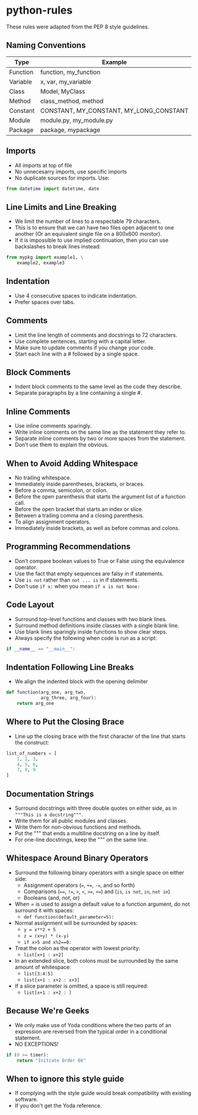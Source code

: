 # python-rules

These rules were adapted from the PEP 8 style guidelines.

## Naming Conventions
| Type | Example |
|---|---|
| Function | function, my_fun­ction                     |
| Variable | x, var, my_var­iable                       |
| Class    | Model, MyClass                             |
| Method   | class_­method, method                      |
| Constant | CONSTANT, MY_CON­STANT, MY_LON­G_C­ONSTANT |
| Module   | module.py, my_mod­ule.py                   |
| Package  | package, mypackage                         |

## Imports
- All imports at top of file
- No unnecesarry imports, use specific imports
- No duplicate sources for imports. Use:
```py
from datetime import datetime, date
```

## Line Limits and Line Breaking
- We limit the number of lines to a respectable 79 characters.
- This is to ensure that we can have two files open adjacent to one another (Or an equivalent single file on a 800x600 monitor).
- If it is impossible to use implied continuation, then you can use backslashes to break lines instead:
```py
from mypkg import example1, \
    example2, example3
```

## Indentation
- Use 4 consec­utive spaces to indicate indent­ation.
- Prefer spaces over tabs.

## Comments
- Limit the line length of comments and docstrings to 72 charac­ters.
- Use complete sentences, starting with a capital letter.
- Make sure to update comments if you change your code.
- Start each line with a # followed by a single space.

## Block Comments
- Indent block comments to the same level as the code they describe.
- Separate paragraphs by a line containing a single #.

## Inline Comments
- Use inline comments sparingly.
- Write inline comments on the same line as the statement they refer to.
- Separate inline comments by two or more spaces from the statement.
- Don’t use them to explain the obvious.

## When to Avoid Adding Whitespace
- No trailing whitespace.
- Immedi­ately inside parent­heses, brackets, or braces.
- Before a comma, semicolon, or colon.
- Before the open parent­hesis that starts the argument list of a function call.
- Before the open bracket that starts an index or slice.
- Between a trailing comma and a closing parent­hesis.
- To align assignment operators.
- Immedi­ately inside brackets, as well as before commas and colons.

## Progra­mming Recomm­end­ations
- Don’t compare boolean values to True or False using the equiva­lence operator.
- Use the fact that empty sequences are falsy in if statem­ents.
- Use `is not` rather than `not ... is` in if statem­ents.
- Don’t use `if x:` when you mean `if x is not None:`

## Code Layout
- Surround top-level functions and classes with two blank lines.
- Surround method defini­tions inside classes with a single blank line.
- Use blank lines sparingly inside functions to show clear steps.
- Always specify the following when code is run as a script:
```py
if __name__ == "__main__":
```

## Indentation Following Line Breaks
- We align the indented block with the opening delimiter

```py
def function(arg_one, arg_two,
             arg_three, arg_four):
    return arg_one
```

## Where to Put the Closing Brace
- Line up the closing brace with the first character of the line that starts the construct:

```py
list_of_numbers = [
    1, 2, 3,
    4, 5, 6,
    7, 8, 9
]
```

## Documentation Strings
- Surround docstrings with three double quotes on either side, as in `"­"­"This is a docstr­ing­"­"­"`.
- Write them for all public modules and classes.
- Write them for non-obvious functions and methods.
- Put the "­"­" that ends a multiline docstring on a line by itself.
- For one-line docstr­ings, keep the "­"­" on the same line.

## Whitespace Around Binary Operators
- Surround the following binary operators with a single space on either side:
    - Assignment operators (`=`, `+=`, `-=`, and so forth)
    - Compar­isons (`==`, `!=`, `>`, `<`, `>=`, `<=`) and (`is`, `is not`, `in`, `not in`)
    - Booleans (and, not, or)
- When = is used to assign a default value to a function argument, do not surround it with spaces:
    - `def functi­on(­def­aul­t_p­ara­met­er=5):`
- Normal assignment will be surrounded by spaces:
    - `y = x**2 + 5`
    - `z = (x+y) * (x-y)`
    - `if x>5 and x%2==0:`
- Treat the colon as the operator with lowest priority:
    - `list[x+1 : x+2]`
- In an extended slice, both colons must be surrounded by the same amount of whitespace:
    - `list[3­:4:5]`
    - `list[x+1 : x+2 : x+3]`
- If a slice parameter is omitted, a space is still required:
    - `list[x+1 : x+2 : ]`

## Because We're Geeks
- We only make use of Yoda conditions where the two parts of an expression are reversed from the typical order in a conditional statement.
- NO EXCEPTIONS!

```py
if (0 >= timer):
    return "Initiate Order 66"
```

## When to ignore this style guide
- If complying with the style guide would break compatibility with existing software.
- If you don't get the Yoda reference.
